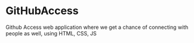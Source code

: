 # GitHubAccess
Github Access web application where we get a chance of connecting with people as well, using HTML, CSS, JS
